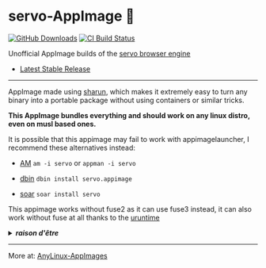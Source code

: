 # servo-AppImage 🐧

[![GitHub Downloads](https://img.shields.io/github/downloads/pkgforge-dev/servo-AppImage/total?logo=github&label=GitHub%20Downloads)](https://github.com/pkgforge-dev/servo-AppImage/releases/latest)
[![CI Build Status](https://github.com//pkgforge-dev/servo-AppImage/actions/workflows/blank.yml/badge.svg)](https://github.com/pkgforge-dev/servo-AppImage/releases/latest)

Unofficial AppImage builds of the [servo browser engine](https://github.com/servo/servo)

* [Latest Stable Release](https://github.com/pkgforge-dev/servo-AppImage/releases/latest)

---

AppImage made using [sharun](https://github.com/VHSgunzo/sharun), which makes it extremely easy to turn any binary into a portable package without using containers or similar tricks.

**This AppImage bundles everything and should work on any linux distro, even on musl based ones.**

It is possible that this appimage may fail to work with appimagelauncher, I recommend these alternatives instead: 

* [AM](https://github.com/ivan-hc/AM) `am -i servo` or `appman -i servo`

* [dbin](https://github.com/xplshn/dbin) `dbin install servo.appimage`

* [soar](https://github.com/pkgforge/soar) `soar install servo`

This appimage works without fuse2 as it can use fuse3 instead, it can also work without fuse at all thanks to the [uruntime](https://github.com/VHSgunzo/uruntime)

<details>
  <summary><b><i>raison d'être</i></b></summary>
    <img src="https://github.com/user-attachments/assets/d40067a6-37d2-4784-927c-2c7f7cc6104b" alt="Inspiration Image">
  </a>
</details>

---

More at: [AnyLinux-AppImages](https://pkgforge-dev.github.io/Anylinux-AppImages/) 
